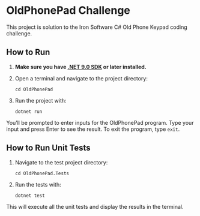 # OldPhonePad Challenge

This project is solution to the Iron Software C# Old Phone Keypad coding challenge.

## How to Run

1. **Make sure you have [.NET 9.0 SDK](https://dotnet.microsoft.com/en-us/download) or later installed.**
2. Open a terminal and navigate to the project directory:

   ```
   cd OldPhonePad
   ```

3. Run the project with:

   ```
   dotnet run
   ```

You’ll be prompted to enter inputs for the OldPhonePad program. Type your input and press Enter to see the result. To exit the program, type `exit`.

## How to Run Unit Tests

1. Navigate to the test project directory:

   ```
   cd OldPhonePad.Tests
   ```

2. Run the tests with:

   ```
   dotnet test
   ```

This will execute all the unit tests and display the results in the terminal.

